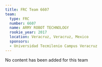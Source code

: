```yaml
---
title: FRC Team 6607
team:
  type: FRC
  number: 6607
  name: ARMY ROBOT TECHNOLOGY
  rookie_year: 2017
  location: Veracruz, Veracruz, Mexico
  sponsors:
  - Universidad Tecmilenio Campus Veracruz
---
```


No content has been added for this team